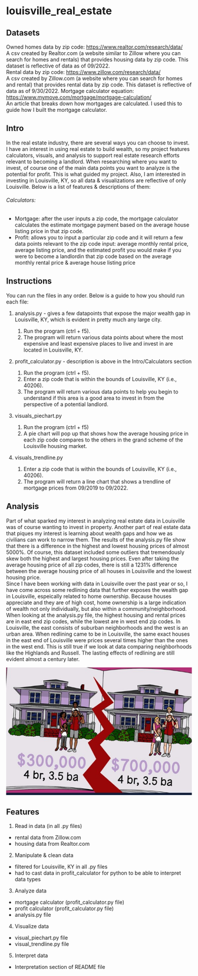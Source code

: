 # louisville_real_estate

## Datasets
Owned homes data by zip code: https://www.realtor.com/research/data/  
A csv created by Realtor.com (a website similar to Zillow where you can search for homes and rentals) that provides housing data by zip code. This dataset is reflective of data as of 09/2022.  
Rental data by zip code: https://www.zillow.com/research/data/  
A csv created by Zillow.com (a website where you can search for homes and rental) that provides rental data by zip code. This dataset is reflective of data as of 9/30/2022.
Mortgage calculator equation: https://www.mymove.com/mortgage/mortgage-calculation/  
An article that breaks down how mortgages are calculated. I used this to guide how I built the mortgage calculator.

## Intro
In the real estate industry, there are several ways you can choose to invest. I have an interest in using real estate to build wealth, so my project features calculators, visuals, and analysis to support real estate research efforts relevant to becoming a landlord. When researching where you want to invest, of course one of the main data points you want to analyze is the potential for profit. This is what guided my project. Also, I am interested in investing in Louisville, KY, so all data & visualizations are reflective of only Louisville. Below is a list of features & descriptions of them:

###### Calculators:
- Mortgage: after the user inputs a zip code, the mortgage calculator calculates the estimate mortgage payment based on the average house listing price in that zip code. 
- Profit: allows you to input a particular zip code and it will return a few data points relevant to the zip code input: average monthly rental price, average listing price, and the estimated profit you would make if you were to become a landlordin that zip code based on the average monthly rental price & average house listing price 

## Instructions
You can run the files in any order. Below is a guide to how you should run each file:

1. analysis.py - gives a few datapoints that expose the major wealth gap in Louisville, KY, which is evident in pretty much any large city.
    1. Run the program (ctrl + f5).  
    2. The program will return various data points about where the most expensive and least expensive places to live and invest in are located in Louisville, KY.  

2. profit_calculator.py - description is above in the Intro/Calculators section
    1. Run the program (ctrl + f5).  
    2. Enter a zip code that is within the bounds of Louisville, KY (i.e., 40206).  
    3. The program will return various data points to help you begin to understand if this area is a good area to invest in from the perspective of a potential landlord.  

3. visuals_piechart.py
    1. Run the program (ctrl + f5)   
    2. A pie chart will pop up that shows how the average housing price in each zip code compares to the others in the grand scheme of the Louisville housing market.  
    
4. visuals_trendline.py  
    1. Enter a zip code that is within the bounds of Louisville, KY (i.e., 40206).  
    2. The program will return a line chart that shows a trendline of mortgage prices from 09/2019 to 09/2022.  


## Analysis 
Part of what sparked my interest in analyzing real estate data in Louisville was of course wanting to invest in property. Another part of real estate data that piques my interest is learning about wealth gaps and how we as civilians can work to narrow them. The results of the analysis.py file show that there is a difference in the highest and lowest housing prices of almost 5000%. Of course, this dataset included some outliers that tremendously skew both the highest and largest housing prices. Even after taking the average housing price of all zip codes, there is still a 1231% difference between the average housing price of all houses in Louisville and the lowest housing price.  
Since I have been working with data in Louisville over the past year or so, I have come across some redlining data that further exposes the wealth gap in Louisville, espeically related to home ownership. Because houses appreciate and they are of high cost, home ownership is a large indication of wealth not only individually, but also within a community/neighborhood. When looking at the analysis.py file, the highest housing and rental prices are in east end zip codes, while the lowest are in west end zip codes. In Louisville, the east consists of suburban neighborhoods and the west is an urban area. When redlining came to be in Louisville, the same exact houses in the east end of Louisville were prices several times higher than the ones in the west end. This is still true if we look at data comparing neighborhoods like the Highlands and Russell. The lasting effects of redlining are still evident almost a century later.

![alt text](Redlining.jpg)

## Features
1. Read in data (in all .py files)
- rental data from Zillow.com
- housing data from Realtor.com
2. Manipulate & clean data
- filtered for Louisville, KY in all .py files
- had to cast data in profit_calculator for python to be able to interpret data types
3. Analyze data
- mortgage calculator (profit_calculator.py file)
- profit calculator (profit_calculator.py file)
- analysis.py file
4. Visualize data
- visual_piechart.py file  
- visual_trendline.py file
5. Interpret data
- Interpretation section of README file